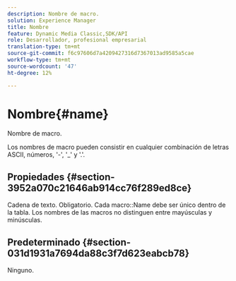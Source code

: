 ```yaml
---
description: Nombre de macro.
solution: Experience Manager
title: Nombre
feature: Dynamic Media Classic,SDK/API
role: Desarrollador, profesional empresarial
translation-type: tm+mt
source-git-commit: f6c97606d7a4209427316d7367013ad9585a5cae
workflow-type: tm+mt
source-wordcount: '47'
ht-degree: 12%

---
```



# Nombre{#name}

Nombre de macro.

Los nombres de macro pueden consistir en cualquier combinación de letras ASCII, números, &#39;-&#39;, &#39;_&#39; y &#39;.&#39;.

## Propiedades {#section-3952a070c21646ab914cc76f289ed8ce}

Cadena de texto. Obligatorio. Cada macro::Name debe ser único dentro de la tabla. Los nombres de las macros no distinguen entre mayúsculas y minúsculas.

## Predeterminado {#section-031d1931a7694da88c3f7d623eabcb78}

Ninguno.
